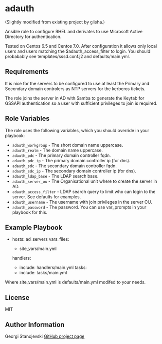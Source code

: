 adauth
========
(Slightly modified from existing project by glisha.)

Ansible role to configure RHEL and derivates to use Microsoft Active Directory for authentication. 

Tested on Centos 6.5 and Centos 7.0. After configuration it allows only local users and users matching the $adauth_access_filter to login. You should probabably see templates/sssd.conf.j2 and defaults/main.yml.

Requirements
------------

It is nice for the servers to be configured to use at least the Primary and Secondary domain controlers as NTP servers for the kerberos tickets.

The role joins the server in AD with Samba to generate the Keytab for GSSAPI authentication so a user with sufficient privileges to join is required.

Role Variables
--------------

The role uses the following variables, which you should override in your playbook:
* `adauth_workgroup` - The short domain name uppercase.
* `adauth_realm` - The domain name uppercase.
* `adauth_pdc` - The primary domain controller fqdn.
* `adauth_pdc_ip` - The primary domain controller ip (for dns).
* `adauth_sdc` - The secondary domain controller fqdn.
* `adauth_sdc_ip` - The secondary domain controller ip (for dns).
* `adauth_ldap_base` - The LDAP search base.
* `adauth_server_ou` - The Organisational unit where to create the server in AD.
* `adauth_access_filter` - LDAP search query to limit who can login to the server. See defaults for examples.
* `adauth_username` - The username with join privileges in the server OU.
* `adauth_password` - The password. You can use var_prompts in your playbook for this.


Example Playbook
-------------------------

- hosts: ad_servers
  vars_files:
    - site_vars/main.yml

  handlers:
    - include: handlers/main.yml
  tasks:
    - include: tasks/main.yml



Where site_vars/main.yml is defaults/main.yml modifed to your needs.


License
-------

MIT

Author Information
------------------

Georgi Stanojevski
[GitHub project page](https://github.com/glisha/ansible-adauth)
